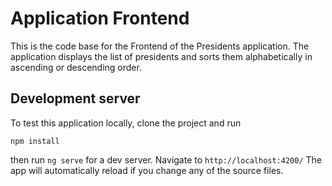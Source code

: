 # Application Frontend

This is the code base for the Frontend of the Presidents application. 
The application displays the list of presidents and sorts them alphabetically in ascending or descending order.

## Development server
To test this application locally, clone the project and run 
```
npm install
```
then run
```ng serve```
for a dev server. Navigate to
```http://localhost:4200/```
The app will automatically reload if you change any of the source files.

